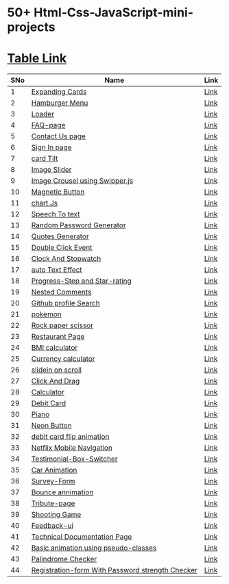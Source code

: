 ﻿# 50+ Html-Css-JavaScript-mini-projects

# <a href="https://glistening-cajeta-a6b4ef.netlify.app/">Table Link</a>

 <table>
      <thead>
        <tr>
          <th>SNo</th>
          <th>Name</th>
          <th>Link</th>
        </tr>
      </thead>
      <tbody>
        <tr>
          <td>1</td>
          <td><a href="ExpandingCards">Expanding Cards</a></td>
          <td><a href="https://glistening-cajeta-a6b4ef.netlify.app/expandingcards/">Link</a></td>
        </tr>
         <tr>
          <td>2</td>
          <td><a href="Hamburger Menu">Hamburger Menu</a></td>
          <td><a href="https://glistening-cajeta-a6b4ef.netlify.app/hamburger%20menu/">Link</a></td>
        </tr>
        <tr>
        <td>3</td>
          <td><a href="Loader">
           Loader
          </a></td>
          <td><a href="https://glistening-cajeta-a6b4ef.netlify.app/loader/">Link</a></td>
        </tr>
        <tr>
        <td>4</td>
          <td><a href="FAQ-page">FAQ-page</a></td>
          <td><a href="https://glistening-cajeta-a6b4ef.netlify.app/faq-page/">Link</a></td>
        </tr>
        <tr>
        <td>5</td>
          <td><a href="ToastNotification">Contact Us page</a></td>
          <td><a href="https://glistening-cajeta-a6b4ef.netlify.app/toastnotification/">Link</a></td>
        </tr>
         <tr>
        <td>6</td>
          <td><a href="Login&signup-page">Sign In page</a></td>
          <td><a href="https://glistening-cajeta-a6b4ef.netlify.app/login&signup-page/">Link</a></td>
        </tr>
         <tr>
        <td>7</td>
          <td><a href="cardTilt">card Tilt</a></td>
          <td><a href="https://glistening-cajeta-a6b4ef.netlify.app/cardTilt/">Link</a></td>
        </tr>
        <tr>
        <td>8</td>
          <td><a href="ImageSlider">Image Slider</a></td>
          <td><a href="https://glistening-cajeta-a6b4ef.netlify.app/ImageSlider/">Link</a></td>
        </tr>
        <tr>
        <td>9</td>
          <td><a href="SwipperJs">Image Crousel using Swipper.js</a></td>
          <td><a href="https://glistening-cajeta-a6b4ef.netlify.app/SwipperJs/">Link</a></td>
        </tr>
         <tr>
        <td>10</td>
          <td><a href="MagneticButton">Magnetic Button</a></td>
          <td><a href="https://glistening-cajeta-a6b4ef.netlify.app/MagneticButton/">Link</a></td>
        </tr>
         <tr>
        <td>11</td>
          <td><a href="SwipperJs">chart.Js</a></td>
          <td><a href="https://glistening-cajeta-a6b4ef.netlify.app/chartJs/">Link</a></td>
        </tr>
         <tr>
        <td>12</td>
          <td><a href="Speech-to-text/">Speech To text</a></td>
          <td><a href="https://glistening-cajeta-a6b4ef.netlify.app/Speech-to-text/">Link</a></td>
        </tr>
         <tr>
        <td>13</td>
          <td><a href="PasswordGenerator">Random Password Generator</a></td>
          <td><a href="https://glistening-cajeta-a6b4ef.netlify.app/PasswordGenerator/">Link</a></td>
        </tr>
        <tr>
        <td>14</td>
          <td><a href="QuoteGenerator">Quotes Generator</a></td>
          <td><a href="https://glistening-cajeta-a6b4ef.netlify.app/QuoteGenerator/">Link</a></td>
        </tr>
        <tr>
        <td>15</td>
          <td><a href="doubleClickEvent">Double Click Event</a></td>
          <td><a href="https://glistening-cajeta-a6b4ef.netlify.app/doubleClickEvent/">Link</a></td>
        </tr>
        <tr>
        <td>16</td>
          <td><a href="clock">Clock And Stopwatch</a></td>
          <td><a href="https://glistening-cajeta-a6b4ef.netlify.app/clock/">Link</a></td>
        </tr>
        <tr>
        <td>17</td>
          <td><a href="autoTextEffect">auto Text Effect</a></td>
          <td><a href="https://glistening-cajeta-a6b4ef.netlify.app/autoTextEffect/">Link</a></td>
        </tr>
        <tr>
        <td>18</td>
          <td><a href="ProgressStep">Progress-Step and Star-rating </a></td>
          <td><a href="https://glistening-cajeta-a6b4ef.netlify.app/ProgressStep/">Link</a></td>
        </tr>
         <tr>
        <td>19</td>
          <td><a href="NestedComments">Nested Comments </a></td>
          <td><a href="https://glistening-cajeta-a6b4ef.netlify.app/NestedComments/">Link</a></td>
        </tr>
        <tr>
        <td>20</td>
          <td><a href="GithubSearch">Github profile Search </a></td>
          <td><a href="https://glistening-cajeta-a6b4ef.netlify.app/GithubSearch/">Link</a></td>
        </tr>
        <tr>
        <td>21</td>
          <td><a href="pokemon">pokemon</a></td>
          <td><a href="https://glistening-cajeta-a6b4ef.netlify.app/pokemon/">Link</a></td>
        </tr>
        <tr>
        <td>22</td>
          <td><a href="Rock paper scissor"> Rock paper scissor</a></td>
          <td><a href="https://glistening-cajeta-a6b4ef.netlify.app/Rock paper scissor/">Link</a></td>
        </tr>
        <tr>
        <td>23</td>
          <td><a href="restaurant"> Restaurant Page</a></td>
          <td><a href="https://glistening-cajeta-a6b4ef.netlify.app/restaurant/">Link</a></td>
        </tr>
        <tr>
        <td>24</td>
          <td><a href="BMI calculator">BMI calculator</a></td>
          <td><a href="https://glistening-cajeta-a6b4ef.netlify.app/BMI calculator/">Link</a></td>
        </tr>
        <tr>
        <td>25</td>
          <td><a href="Currency calculator">Currency calculator</a></td>
          <td><a href="https://glistening-cajeta-a6b4ef.netlify.app/Currency calculator/">Link</a></td>
        </tr>
        <tr>
         <td>26</td>
          <td><a href="slideinscroll">slidein on scroll</a></td>
          <td><a href="https://glistening-cajeta-a6b4ef.netlify.app/slideinscroll/">Link</a></td>
        </tr>
        <tr>
         <td>27</td>
          <td><a href="ClickAndDrag">Click And Drag</a></td>
          <td><a href="https://glistening-cajeta-a6b4ef.netlify.app/ClickAndDrag/">Link</a></td>
        </tr>
         <tr>
         <td>28</td>
          <td><a href="calculator">Calculator</a></td>
          <td><a href="https://glistening-cajeta-a6b4ef.netlify.app/calculator/">Link</a></td>
        </tr>
         <tr>
         <td>29</td>
          <td><a href="debitcard">Debit Card</a></td>
          <td><a href="https://glistening-cajeta-a6b4ef.netlify.app/debitcard/">Link</a></td>
        </tr>
         <tr>
         <td>30</td>
          <td><a href="piano">Piano</a></td>
          <td><a href="https://glistening-cajeta-a6b4ef.netlify.app/piano/">Link</a></td>
        </tr>
          <tr>
         <td>31</td>
          <td><a href="neonButton">Neon Button</a></td>
          <td><a href="https://glistening-cajeta-a6b4ef.netlify.app/neonButton/">Link</a></td>
        </tr>
         <tr>
         <td>32</td>
          <td><a href="./debit card flip animation/">debit card flip animation</a></td>
          <td><a href="https://glistening-cajeta-a6b4ef.netlify.app/debit card flip animation/">Link</a></td>
        </tr>
         <tr>
         <td>33</td>
          <td><a href="./Netflix-mobile-navigation/">Netflix Mobile Navigation</a></td>
          <td><a href="https://glistening-cajeta-a6b4ef.netlify.app/Netflix-mobile-navigation/">Link</a></td>
        </tr>
        <tr>
         <td>34</td>
          <td><a href="testimonial-box-switcher">Testimonial-Box-Switcher</a></td>
          <td><a href="https://glistening-cajeta-a6b4ef.netlify.app/testimonial-box-switcher/">Link</a></td>
        </tr>
        <tr>
         <td>35</td>
          <td><a href="annimation">Car Animation</a></td>
          <td><a href="https://glistening-cajeta-a6b4ef.netlify.app/annimation/">Link</a></td>
        </tr>
        <tr>
         <td>36</td>
          <td><a href="survey-form">Survey-Form</a></td>
          <td><a href="https://glistening-cajeta-a6b4ef.netlify.app/survey-form/">Link</a></td>
        </tr>
        <tr>
         <td>37</td>
          <td><a href="smile-animation">Bounce annimation</a></td>
          <td><a href="https://glistening-cajeta-a6b4ef.netlify.app/smile-animation/">Link</a></td>
        </tr>
        <tr>
         <td>38</td>
          <td><a href="tribute-page">Tribute-page</a></td>
          <td><a href="https://glistening-cajeta-a6b4ef.netlify.app/tribute-page/">Link</a></td>
        </tr>
        <tr>
         <td>39</td>
          <td><a href="sooting-game">Shooting Game</a></td>
          <td><a href="https://glistening-cajeta-a6b4ef.netlify.app/sooting-game/">Link</a></td>
        </tr>
         <tr>
         <td>40</td>
          <td><a href="feedback-ui">Feedback-ui</a></td>
          <td><a href="https://glistening-cajeta-a6b4ef.netlify.app/feedback-ui/">Link</a></td>
        </tr>
        <tr>
         <td>41</td>
          <td><a href="technical-documentation-page">Technical Documentation Page</a></td>
          <td><a href="https://glistening-cajeta-a6b4ef.netlify.app/technical-documentation-page/">Link</a></td>
        </tr>
        <tr>
         <td>42</td>
          <td><a href="Basic-animation-using-pseudo-classes">Basic animation using pseudo-classes</a></td>
          <td><a href="https://glistening-cajeta-a6b4ef.netlify.app/Basic-animation-using-pseudo-classes/">Link</a></td>
        </tr>
         <tr>
         <td>43</td>
          <td><a href="Palindrome-checker">Palindrome Checker</a></td>
          <td><a href="https://glistening-cajeta-a6b4ef.netlify.app/Palindrome-checker/">Link</a></td>
        </tr>
        <tr>
         <td>44</td>
          <td><a href="registration-form-with-password-strength">Registration-form With Password strength Checker</a></td>
          <td><a href="https://glistening-cajeta-a6b4ef.netlify.app/registration-form-with-password-strength/">Link</a></td>
        </tr>
      </tbody>
    </table>
